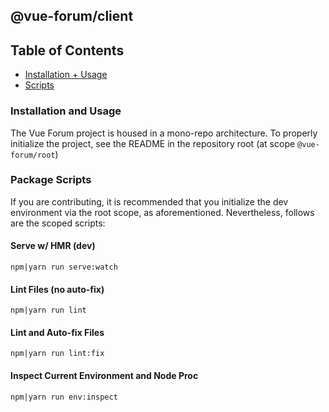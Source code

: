 ## @vue-forum/client

## Table of Contents
  - [Installation + Usage](#usage)
  - [Scripts](#scripts)

### <a name="usage"></a> Installation and Usage
The Vue Forum project is housed in a mono-repo architecture. To properly initialize the project, see the README in the repository root (at scope `@vue-forum/root`)


### <a name="scripts"></a> Package Scripts
If you are contributing, it is recommended that you initialize the dev environment via the root scope, as aforementioned.
Nevertheless, follows are the scoped scripts:

#### Serve w/ HMR (dev)
```
npm|yarn run serve:watch
```

#### Lint Files (no auto-fix)
```
npm|yarn run lint
```

#### Lint and Auto-fix Files
```
npm|yarn run lint:fix
```

#### Inspect Current Environment and Node Proc
```
npm|yarn run env:inspect
```

